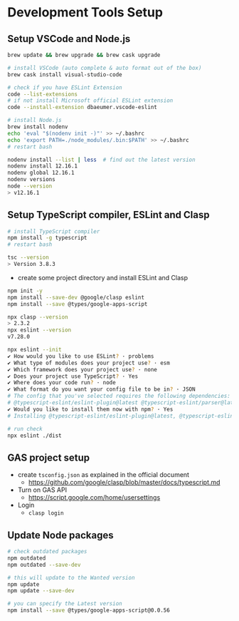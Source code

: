 # Development Tools Setup


## Setup VSCode and Node.js

```bash
brew update && brew upgrade && brew cask upgrade

# install VSCode (auto complete & auto format out of the box)
brew cask install visual-studio-code

# check if you have ESLint Extension
code --list-extensions
# if not install Microsoft official ESLint extension
code --install-extension dbaeumer.vscode-eslint

# install Node.js
brew install nodenv
echo 'eval "$(nodenv init -)"' >> ~/.bashrc
echo 'export PATH=./node_modules/.bin:$PATH' >> ~/.bashrc
# restart bash

nodenv install --list | less  # find out the latest version
nodenv install 12.16.1
nodenv global 12.16.1
nodenv versions
node --version
> v12.16.1
```


## Setup TypeScript compiler, ESLint and Clasp

```bash
# install TypeScript compiler
npm install -g typescript
# restart bash

tsc --version
> Version 3.8.3
```

* create some project directory and install ESLint and Clasp

```bash
npm init -y
npm install --save-dev @google/clasp eslint
npm install --save @types/google-apps-script

npx clasp --version
> 2.3.2
npx eslint --version
v7.28.0

npx eslint --init
✔ How would you like to use ESLint? · problems
✔ What type of modules does your project use? · esm
✔ Which framework does your project use? · none
✔ Does your project use TypeScript? · Yes
✔ Where does your code run? · node
✔ What format do you want your config file to be in? · JSON
# The config that you've selected requires the following dependencies:
# @typescript-eslint/eslint-plugin@latest @typescript-eslint/parser@latest
✔ Would you like to install them now with npm? · Yes
# Installing @typescript-eslint/eslint-plugin@latest, @typescript-eslint/parser@latest

# run check
npx eslint ./dist
```


## GAS project setup

* create `tsconfig.json` as explained in the official document
  - https://github.com/google/clasp/blob/master/docs/typescript.md
* Turn on GAS API
  - https://script.google.com/home/usersettings
* Login
  - `clasp login`


## Update Node packages

```bash
# check outdated packages
npm outdated
npm outdated --save-dev

# this will update to the Wanted version
npm update
npm update --save-dev

# you can specify the Latest version
npm install --save @types/google-apps-script@0.0.56
```
